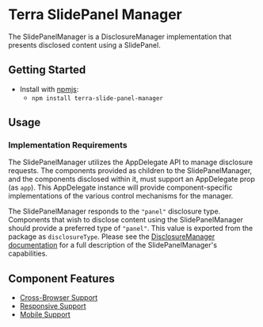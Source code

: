 # Terra SlidePanel Manager

The SlidePanelManager is a DisclosureManager implementation that presents disclosed content using a SlidePanel.

## Getting Started

- Install with [npmjs](https://www.npmjs.com):
  - `npm install terra-slide-panel-manager`

## Usage

### Implementation Requirements

The SlidePanelManager utilizes the AppDelegate API to manage disclosure requests. The components provided as children to the SlidePanelManager, and the components disclosed within it, must support an AppDelegate prop (as `app`). This AppDelegate instance will provide component-specific implementations of the various control mechanisms for the manager.

The SlidePanelManager responds to the `"panel"` disclosure type. Components that wish to disclose content using the SlidePanelManager should provide a preferred type of `"panel"`. This value is exported from the package as `disclosureType`. Please see the [DisclosureManager documentation](http://engineering.cerner.com/terra-framework/#/site/components/disclosure-manager/index) for a full description of the SlidePanelManager's capabilities.

## Component Features
* [Cross-Browser Support](https://github.com/cerner/terra-ui/blob/master/src/terra-dev-site/contributing/ComponentStandards.e.contributing.md#cross-browser-support)
* [Responsive Support](https://github.com/cerner/terra-ui/blob/master/src/terra-dev-site/contributing/ComponentStandards.e.contributing.md#responsive-support)
* [Mobile Support](https://github.com/cerner/terra-ui/blob/master/src/terra-dev-site/contributing/ComponentStandards.e.contributing.md#mobile-support)

